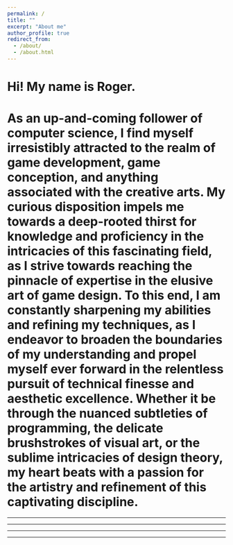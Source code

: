 ```yaml
---
permalink: /
title: ""
excerpt: "About me"
author_profile: true
redirect_from: 
  - /about/
  - /about.html
---
```


Hi! My name is Roger.
======
As an up-and-coming follower of computer science, I find myself irresistibly attracted to the realm of game development, game conception, and anything associated with the creative arts. My curious disposition impels me towards a deep-rooted thirst for knowledge and proficiency in the intricacies of this fascinating field, as I strive towards reaching the pinnacle of expertise in the elusive art of game design. To this end, I am constantly sharpening my abilities and refining my techniques, as I endeavor to broaden the boundaries of my understanding and propel myself ever forward in the relentless pursuit of technical finesse and aesthetic excellence. Whether it be through the nuanced subtleties of programming, the delicate brushstrokes of visual art, or the sublime intricacies of design theory, my heart beats with a passion for the artistry and refinement of this captivating discipline.
======

------

------

------

------
